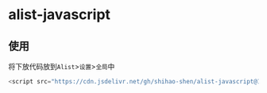# alist-javascript

## 使用
将下放代码放到`Alist`>`设置`>`全局`中
```js
<script src="https://cdn.jsdelivr.net/gh/shihao-shen/alist-javascript@1.0/src_replace.js"  type="text/javaScript"></script>
```
